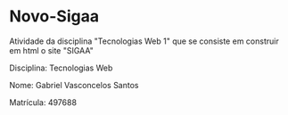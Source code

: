 # Novo-Sigaa
Atividade da disciplina "Tecnologias Web 1" que se consiste em construir em html o site "SIGAA"

Disciplina: Tecnologias Web

Nome: Gabriel Vasconcelos Santos

Matrícula: 497688
